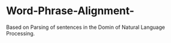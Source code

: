 # Word-Phrase-Alignment-
Based on Parsing of sentences in the Domin of Natural Language Processing.
